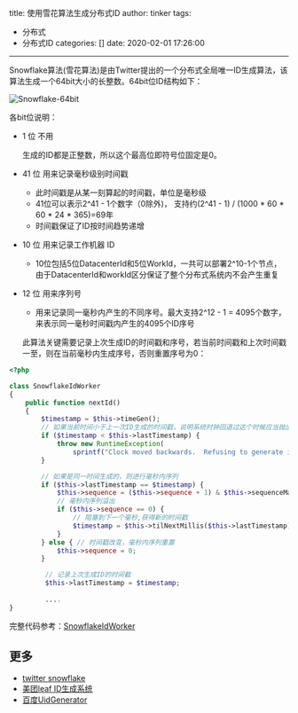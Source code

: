 title: 使用雪花算法生成分布式ID
author: tinker
tags:
  - 分布式
  - 分布式ID
categories: []
date: 2020-02-01 17:26:00
---
Snowflake算法(雪花算法)是由Twitter提出的一个分布式全局唯一ID生成算法，该算法生成一个64bit大小的长整数。64bit位ID结构如下：

![Snowflake-64bit](https://static.cyub.vip/images/202001/snowflake-64bit.jpeg)
<!--more-->


各bit位说明：

- 1 位 不用

	生成的ID都是正整数，所以这个最高位即符号位固定是0。

- 41 位 用来记录毫秒级别时间戳

	- 此时间戳是从某一刻算起的时间戳，单位是毫秒级
	- 41位可以表示2^41 - 1个数字（0除外)， 支持约(2^41 - 1) / (1000 * 60 * 60 * 24 * 365)=69年
    - 时间戳保证了ID按时间趋势递增

- 10 位 用来记录工作机器 ID

	- 10位包括5位DatacenterId和5位WorkId，一共可以部署2^10-1个节点， 由于DatacenterId和workId区分保证了整个分布式系统内不会产生重复


- 12 位 用来序列号
	- 用来记录同一毫秒内产生的不同序号。最大支持2^12 - 1 = 4095个数字，来表示同一毫秒时间戳内产生的4095个ID序号
    
    
    
  此算法关键需要记录上次生成ID的时间戳和序号，若当前时间戳和上次时间戳一至，则在当前毫秒内生成序号，否则重置序号为0：
  
```php
<?php

class SnowflakeIdWorker
{
    public function nextId()
    {
        $timestamp = $this->timeGen();
        // 如果当前时间小于上一次ID生成的时间戳，说明系统时钟回退过这个时候应当抛出异常
        if ($timestamp < $this->lastTimestamp) {
            throw new RuntimeException(
                sprintf("Clock moved backwards.  Refusing to generate id for %d milliseconds", $this->lastTimestamp - $timestamp));
        }

        // 如果是同一时间生成的，则进行毫秒内序列
        if ($this->lastTimestamp == $timestamp) {
            $this->sequence = ($this->sequence + 1) & $this->sequenceMask;
            // 毫秒内序列溢出
            if ($this->sequence == 0) {
                // 阻塞到下一个毫秒,获得新的时间戳
                $timestamp = $this->tilNextMillis($this->lastTimestamp);
            }
        } else { // 时间戳改变，毫秒内序列重置
            $this->sequence = 0;
        }

         // 记录上次生成ID的时间截
         $this->lastTimestamp = $timestamp;
         
         ....
}
```

完整代码参考：[SnowflakeIdWorker](https://gist.github.com/cyub/841871d4889f80b0ac506f4b608fe194)


## 更多

- [twitter snowflake](https://github.com/twitter-archive/snowflake)
- [美团leaf ID生成系统](https://github.com/Meituan-Dianping/Leaf/blob/master/README_CN.md)
- [百度UidGenerator](https://github.com/baidu/uid-generator/blob/master/README.zh_cn.md)